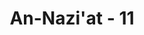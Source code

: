 ---
title: "An-Nazi'at - 11"
no: 11
arabic_no: ١١
ayah: ءَاِذَا كُنَّا عِظَامًا نَّخِرَةً ۗ
translation: "Apakah (akan dibangkitkan juga) apabila kita telah menjadi tulang belulang yang hancur?”"
tafsir: "Pada ayat ini kemudian dijelaskan bahwa orang-orang kafir yang mengingkari hari kebangkitan bertanya dengan nada penyesalan, \"Apakah kami betul-betul dikembalikan seperti kehidupan semula?\" Hal ini juga pernah mereka tanyakan, sebagaimana terdapat dalam firman Allah:\n\nMereka berkata, \"Apakah betul, apabila kami telah mati dan telah menjadi tanah dan tulang belulang, kami benar-benar akan dibangkitkan kembali? (al-Mu'minun/23: 82)\n\nPada hari Kiamat pun mereka masih bertanya, \"Apakah kami akan dibangkitkan juga apabila telah menjadi tulang-belulang yang hancur dan bersatu dengan tanah?\" padahal ketika di dunia sudah dijelaskan dalam firman Allah:\n\nDia berkata, \"Siapakah yang dapat menghidupkan tulang-belulang yang telah hancur luluh?\" Katakanlah (Muhammad), \"Yang akan menghidupkannya ialah (Allah) yang menciptakannya pertama kali. Dan Dia Maha Mengetahui tentang segala makhluk. (Yasin/36: 78-79)"
---